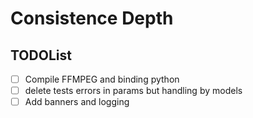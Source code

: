# Consistence Depth

## TODOList

- [ ] Compile FFMPEG and binding python
- [ ] delete tests errors in params but handling by models
- [ ] Add banners and logging
